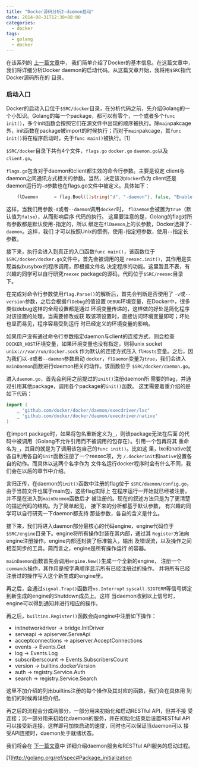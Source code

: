 ```yaml
---
title: "Docker源码分析2-daemon启动"
date: 2014-08-31T12:30+08:00
categories:
  - docker
tags:
  - golang
  - docker
---
```


在该系列的
[上一篇文章](http://blog.hamobai.com/2014/08/31/docker-analysis-1/)中，
我们简单介绍了Docker的基本信息。在这篇文章中，我们将详细分析Docker
daemon的启动代码。从这篇文章开始，我将用```$SRC```指代Docker源码所在的
目录。
<!--more-->
### 启动入口 ###
Docker的启动入口位于```$SRC/docker```目录，在分析代码之前，先介绍Golang的一个小知识。Golang的每一个package，都可以有零个，一个或者多个```func init()```，多个init函数会按照它们在源文件中出现的顺序被执行。除```main```pakcage外，init函数在package被import的时候执行；而对于```main```pakcage，其```func init()```将在程序启动时，先于```func main()```被执行。[1]

 ```$SRC/docker```目录下共有4个文件，```flags.go``` ```docker.go```
 ```daemon.go```以及```client.go```。

 ```flags.go```包含对于daemon和client都生效的命令行参数。主要是设定
client与daemon之间通讯方式相关的参数。当然，决定该次```docker```作为
client还是daemon运行的```-d```参数也在flags.go文件中被定义。具体如下：
``` go
	flDaemon      = flag.Bool([]string{"d", "-daemon"}, false, "Enable daemon mode")
```
这样，当我们用参数```-d```或者```--daemon```调用```docker```时，
 ```flDaemon```会被置为```true```（默认值为```false```），从而影响后序
 代码的执行。
 这里要注意的是，Golang的flag对所有参数都是默认使用```-```指定的，所以
 绑定在```flDaemon```上的长参数，Docker选择了```-daemon```。这样，我们
 才可以按照Unix的惯例，使用```-```指定短参数，使用```--```指定长参数。

接下来，执行会进入到真正的入口函数```func main()```，该函数位于
 ```$SRC/docker/docker.go```文件中。首先会被调用的是
 ```reexec.init()```，其作用是实现类似busybox的程序调用，即根据文件名
 决定程序的功能。这里暂且不表，有兴趣的同学可以自行研究```reexec```
 package的源码，代码位于```$SRC/reexec```目录下。

在完成对命令行参数使用```flag.Parse()```的解析后，首先会判断是否使用了
 ```-v```或```--version```参数，之后会根据```flDebug```的值设置
 ```DEBUG```环境变量，在Docker中，很多类似debug这样的全局设置都是通过
 环境变量传递的，这样做的好处是简化程序对该设置的处理，当需要修改或获
 取该项设置时，直接访问环境变量即可；坏处也显而易见，程序容易受到运行
 时已经定义的环境变量的影响。

如果用户没有通过命令行参数指定daemon与client的连接方式，则会检查
 ```DOCKER_HOST```环境变量，如果环境变量也没有指定，则将unix
 socket ```unix:///var/run/docker.sock``` 作为默认的连接方式压入
 ```flHosts```变量。之后，因为我们以```-d```或者```--daemon```参数启动
 ```docker```，```flDaemon```变量为```true```，我们会进入
 ```mainDaemon```函数进行daemon相关的动作。该函数位于
 ```$SRC/docker/daemon.go```。

进入```daemon.go```，首先会利用之前提过的```init()```注册daemon所
需要的flag，并通过引用其他package，调用各个package的```init()```函数。
这里需要着重介绍的是如下代码：
``` go
import (
	_ "github.com/docker/docker/daemon/execdriver/lxc"
	_ "github.com/docker/docker/daemon/execdriver/native"
)
```
在import package时，如果将包名重新定义为```_```，则该package无法在后面
 的代码中被调用（Golang不允许引用而不被调用的包存在）。引用一个包再将其
 重命名为```_```，其目的就是为了调用该包自己的```func init()```。比如这
 里，lxc和native就各自利用各自的```init```函数注册了一个reexec项，为
 ```/.dockerinit```和```native```设置各自的动作。而具体以这两个名字作为
 文件名运行docker程序时会有什么不同，我们会在以后的章节中介绍。

言归正传，在daemon的```init()```函数中注册的flag位于
 ```$SRC/daemon/config.go```，由于当前文件也属于main包，这些flag实际上
 在程序运行一开始就已经被注册，并不是在进入到```mainDaemon```函数后才
 被注册的。现在的叙述方法只是为了更清楚的描述代码的结构。为了简单起见，
 接下来的分析都基于默认参数， 有兴趣的同学可以自行研究一下daemon都支持
 那些参数，各自的含义是什么。

接下来，我们将进入daemon部分最核心的代码engine，engine代码位于
 ```$SRC/engine```目录下。engine将所有操作封装在其内部，通过其
 ```Register```方法向engine注册操作。engine内部还封装了标准输入，输出
 及错误流，以及操作之间相互同步的工具。简而言之，engine是所有操作运行
 的容器。

```mainDaemon```函数首先会调用```engine.New()```生成一个全新的engine，
注册一个```commands```操作，其作用是按字典顺序显示所有已经注册过的操作。
并将所有已经注册过的操作写入这个新生成的engine里。

再之后，会通过```signal.Trap()```函数将```os.Interrupt```
 ```syscall.SIGTERM```等信号绑定到新生成的engine的Shutdown成员上。这样
 当daemon收到以上信号时，engine可以得到通知并进行相应的操作。

再之后，```builtins.Register()```函数会向engine中注册如下操作：

* initnetworkdriver -> bridge.InitDriver
* serveapi -> apiserver.ServeApi
* acceptconnections -> apiserver.AcceptConnections
* events -> Events.Get
* log -> Events.Log
* subscriberscount -> Events.SubscribersCount
* version -> builtins.dockerVersion
* auth -> registry.Service.Auth
* search -> registry.Service.Search

这里不加介绍的列出builtins注册的每个操作及其对应的函数，我们会在具体用
到他们的时候再详细介绍。

再之后的流程会分成两部分，一部分用来初始化和启动RESTful API，但并不接
受连接；另一部分用来初始化daemon的服务，并在初始化结束后设置RESTful
API可以接受新连接。这样即可加快启动的速度，同时也可以保证当daemon可以
接受API连接时，daemon处于就绪状态。

我们将会在
[下一篇文章](http://blog.hamobai.com/2014/09/12/docker-analysis-3/)中
详细介绍daemon服务和RESTful API服务的启动过程。

[1]http://golang.org/ref/spec#Package_initialization
